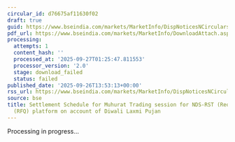 ```yaml
---
circular_id: d76675af11630f02
draft: true
guid: https://www.bseindia.com/markets/MarketInfo/DispNoticesNCirculars.aspx?Noticeid={546E3A9E-08DC-4F08-84CD-C8F334C96262}&noticeno=20250926-64&dt=09/26/2025&icount=64&totcount=76&flag=0
pdf_url: https://www.bseindia.com/markets/MarketInfo/DownloadAttach.aspx?id=20250926-64&attachedId=
processing:
  attempts: 1
  content_hash: ''
  processed_at: '2025-09-27T01:25:47.811553'
  processor_version: '2.0'
  stage: download_failed
  status: failed
published_date: '2025-09-26T13:53:13+00:00'
rss_url: https://www.bseindia.com/markets/MarketInfo/DispNoticesNCirculars.aspx?Noticeid={546E3A9E-08DC-4F08-84CD-C8F334C96262}&noticeno=20250926-64&dt=09/26/2025&icount=64&totcount=76&flag=0
source: bse
title: Settlement Schedule for Muhurat Trading session for NDS-RST (Request for Quote
  (RFQ) platform on account of Diwali Laxmi Pujan
---
```


Processing in progress...